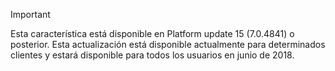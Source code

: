 > [!IMPORTANT]
> Esta característica está disponible en Platform update 15 (7.0.4841) o posterior. Esta actualización está disponible actualmente para determinados clientes y estará disponible para todos los usuarios en junio de 2018.
